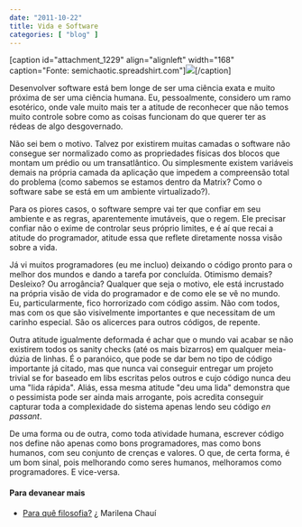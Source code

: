```yaml
---
date: "2011-10-22"
title: Vida e Software
categories: [ "blog" ]
---
```

[caption id="attachment_1229" align="alignleft" width="168" caption="Fonte: semichaotic.spreadshirt.com"][![](/images/sR2DCZ0.png)](/images/life-code_design.png)[/caption]

Desenvolver software está bem longe de ser uma ciência exata e muito próxima de ser uma ciência humana. Eu, pessoalmente, considero um ramo esotérico, onde vale muito mais ter a atitude de reconhecer que não temos muito controle sobre como as coisas funcionam do que querer ter as rédeas de algo desgovernado.

Não sei bem o motivo. Talvez por existirem muitas camadas o software não consegue ser normalizado como as propriedades físicas dos blocos que montam um prédio ou um transatlântico. Ou simplesmente existem variáveis demais na própria camada da aplicação que impedem a compreensão total do problema (como sabemos se estamos dentro da Matrix? Como o software sabe se está em um ambiente virtualizado?).

Para os piores casos, o software sempre vai ter que confiar em seu ambiente e as regras, aparentemente imutáveis, que o regem. Ele precisar confiar não o exime de controlar seus próprio limites, e é aí que recai a atitude do programador, atitude essa que reflete diretamente nossa visão sobre a vida.

Já vi muitos programadores (eu me incluo) deixando o código pronto para o melhor dos mundos e dando a tarefa por concluída. Otimismo demais? Desleixo? Ou arrogância? Qualquer que seja o motivo, ele está incrustado na própria visão de vida do programador e de como ele se vê no mundo. Eu, particularmente, fico horrorizado com código assim. Não com todos, mas com os que são visivelmente importantes e que necessitam de um carinho especial. São os alicerces para outros códigos, de repente.

Outra atitude igualmente deformada é achar que o mundo vai acabar se não existirem todos os sanity checks (até os mais bizarros) em qualquer meia-dúzia de linhas. É o paranóico, que pode se dar bem no tipo de código importante já citado, mas que nunca vai conseguir entregar um projeto trivial se for baseado em libs escritas pelos outros e cujo código nunca deu uma "lida rápida". Aliás, essa mesma atitude "deu uma lida" demonstra que o pessimista pode ser ainda mais arrogante, pois acredita conseguir capturar toda a complexidade do sistema apenas lendo seu código _en passant_.

De uma forma ou de outra, como toda atividade humana, escrever código nos define não apenas como bons programadores, mas como bons humanos, com seu conjunto de crenças e valores. O que, de certa forma, é um bom sinal, pois melhorando como seres humanos, melhoramos como programadores. E vice-versa.

#### Para devanear mais

	
  * [Para quê filosofia?](http://www.verdadestraumaticas.com/2011/08/para-que-filosofia-marilena-chaui.html) ¿ Marilena Chauí

